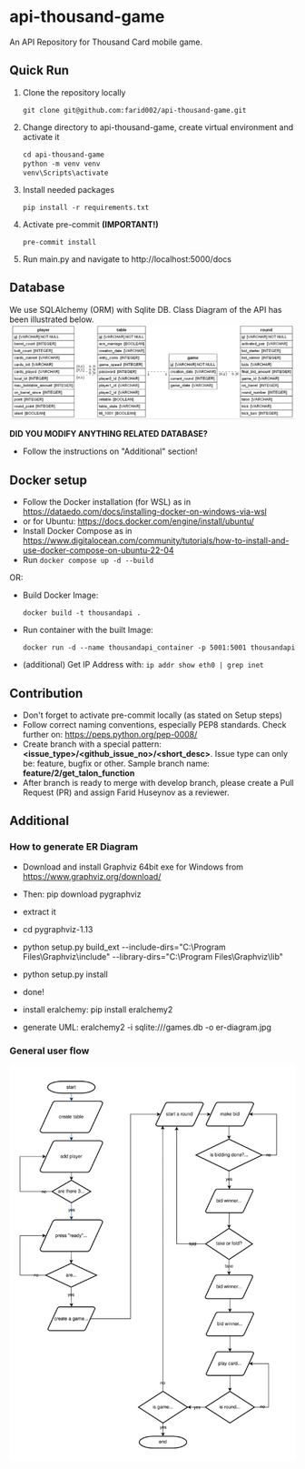 # api-thousand-game
An API Repository for Thousand Card mobile game.

## Quick Run
1. Clone the repository locally
   ```
   git clone git@github.com:farid002/api-thousand-game.git
   ```
2. Change directory to api-thousand-game, create virtual environment and activate it
   ```
   cd api-thousand-game
   python -m venv venv
   venv\Scripts\activate
   ```
3. Install needed packages
   ```
   pip install -r requirements.txt
   ```
4. Activate pre-commit **(IMPORTANT!)**
   ```
   pre-commit install
   ```
5. Run main.py and navigate to http://localhost:5000/docs


## Database
We use SQLAlchemy (ORM) with Sqlite DB.
Class Diagram of the API has been illustrated below.
![Alt Text](assets/er-diagram.jpg)

**DID YOU MODIFY ANYTHING RELATED DATABASE?**
 - Follow the instructions on "Additional" section!

## Docker setup
- Follow the Docker installation (for WSL) as in https://dataedo.com/docs/installing-docker-on-windows-via-wsl
- or for Ubuntu: https://docs.docker.com/engine/install/ubuntu/
- Install Docker Compose as in https://www.digitalocean.com/community/tutorials/how-to-install-and-use-docker-compose-on-ubuntu-22-04
- Run `docker compose up -d --build`

OR:
- Build Docker Image: 
   ```
   docker build -t thousandapi .
   ```
- Run container with the built Image: 
   ```
   docker run -d --name thousandapi_container -p 5001:5001 thousandapi
   ```
- (additional) Get IP Address with: ```ip addr show eth0 | grep inet```

## Contribution
- Don't forget to activate pre-commit locally (as stated on Setup steps)
- Follow correct naming conventions, especially PEP8 standards. Check further on: https://peps.python.org/pep-0008/
- Create branch with a special pattern: **<issue_type>/<github_issue_no>/<short_desc>**. Issue type can only be: feature, bugfix or other. Sample branch name: **feature/2/get_talon_function**
- After branch is ready to merge with develop branch, please create a Pull Request (PR) and assign Farid Huseynov as a reviewer.

## Additional
### How to generate ER Diagram
 - Download and install Graphviz 64bit exe for Windows from https://www.graphviz.org/download/ 
 - Then: pip download pygraphviz
 - extract it
 - cd pygraphviz-1.13
 - python setup.py build_ext --include-dirs="C:\Program Files\Graphviz\include" --library-dirs="C:\Program Files\Graphviz\lib"
 - python setup.py install
 - done!


 - install eralchemy: pip install eralchemy2
 - generate UML: eralchemy2 -i sqlite:///games.db -o er-diagram.jpg

### General user flow
![Flow Chart](assets/flowchart.jpg)